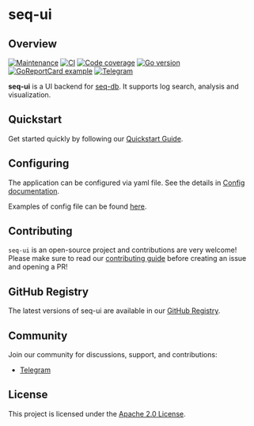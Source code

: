 # seq-ui

## Overview
[![Maintenance](https://img.shields.io/badge/Maintained%3F-yes-green.svg)](https://github.com/ozontech/seq-ui/graphs/commit-activity)
[![CI](https://github.com/ozontech/seq-ui/actions/workflows/ci.yml/badge.svg)](https://github.com/ozontech/seq-ui/actions/workflows/ci.yml)
[![Code coverage](https://codecov.io/github/ozontech/seq-ui/coverage.svg?branch=main)](https://codecov.io/github/ozontech/seq-ui?branch=main)
[![Go version](https://img.shields.io/github/go-mod/go-version/ozontech/seq-ui)](https://github.com/ozontech/seq-ui)
[![GoReportCard example](https://goreportcard.com/badge/github.com/ozontech/seq-ui)](https://goreportcard.com/report/github.com/ozontech/seq-ui)
[![Telegram](https://telegram-badge.vercel.app/api/telegram-badge?channelId=@file_d_community)](https://t.me/file_d_community)

**seq-ui** is a UI backend for [seq-db](https://github.com/ozontech/seq-db).
It supports log search, analysis and visualization.

## Quickstart

Get started quickly by following our [Quickstart Guide](/docs/en/01-quickstart.md).

## Configuring

The application can be configured via yaml file. See the details in [Config documentation](/docs/en/02-configuration.md).

Examples of config file can be found [here](/config).

## Contributing

`seq-ui` is an open-source project and contributions are very welcome! Please make sure to read our [contributing guide](/CONTRIBUTING.md) before creating an issue and opening a PR!

## GitHub Registry

The latest versions of seq-ui are available in
our [GitHub Registry](https://github.com/ozontech/seq-ui/pkgs/container/seq-ui).

## Community

Join our community for discussions, support, and contributions:
- [Telegram](https://t.me/file_d_community)

## License

This project is licensed under the [Apache 2.0 License](/LICENSE).